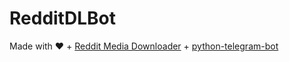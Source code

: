 # RedditDLBot

Made with ❤️ + [Reddit Media Downloader](https://github.com/thisisppn/reddit-media-downloader) + [python-telegram-bot](https://github.com/python-telegram-bot/python-telegram-bot)
